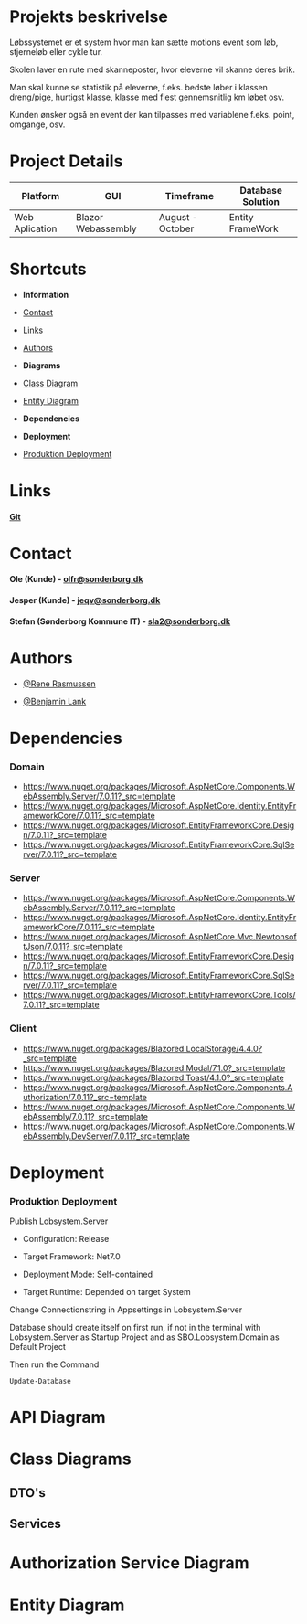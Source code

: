  

# Projekts beskrivelse

Løbssystemet er et system hvor man kan sætte motions event som løb, stjerneløb eller cykle tur.

Skolen laver en rute med skanneposter, hvor eleverne vil skanne deres brik.

Man skal kunne se statistik på eleverne, f.eks. bedste løber i klassen dreng/pige, hurtigst klasse, klasse med flest gennemsnitlig km løbet osv.

Kunden ønsker også en event der kan tilpasses med variablene f.eks. point, omgange, osv.

  
  
 # Project Details
| Platform       | GUI         | Timeframe | Database Solution                   |
|----------------|-------------|-----------|-------------------------------------|
| Web Aplication | Blazor Webassembly | August - October    | Entity FrameWork |

  
  
  

# Shortcuts

* **Information**

* [Contact](#Contact)

* [Links](#Links)

* [Authors](#Authors)

* **Diagrams**

* [Class Diagram](#Class_Diagram)

* [Entity Diagram](#Entity_Diagram)

* **Dependencies**
* **Deployment**
* [Produktion Deployment](#Produktion_Deployment)
  

# Links
#### [Git](#https://git.pcsyd.dk/rene069g/lobsystemv2)
# Contact
#### Ole (Kunde) - olfr@sonderborg.dk

#### Jesper (Kunde) - jeqv@sonderborg.dk

#### Stefan (Sønderborg Kommune IT) - sla2@sonderborg.dk
# Authors

- [@Rene Rasmussen](https://www.github.com/rene069)

- [@Benjamin Lank](https://www.github.com/StarkillerBB)

# Dependencies
 
### Domain

 - https://www.nuget.org/packages/Microsoft.AspNetCore.Components.WebAssembly.Server/7.0.11?_src=template
 - https://www.nuget.org/packages/Microsoft.AspNetCore.Identity.EntityFrameworkCore/7.0.11?_src=template
 - https://www.nuget.org/packages/Microsoft.EntityFrameworkCore.Design/7.0.11?_src=template
 - https://www.nuget.org/packages/Microsoft.EntityFrameworkCore.SqlServer/7.0.11?_src=template

### Server

 - https://www.nuget.org/packages/Microsoft.AspNetCore.Components.WebAssembly.Server/7.0.11?_src=template
 - https://www.nuget.org/packages/Microsoft.AspNetCore.Identity.EntityFrameworkCore/7.0.11?_src=template
 - https://www.nuget.org/packages/Microsoft.AspNetCore.Mvc.NewtonsoftJson/7.0.11?_src=template
 - https://www.nuget.org/packages/Microsoft.EntityFrameworkCore.Design/7.0.11?_src=template
 - https://www.nuget.org/packages/Microsoft.EntityFrameworkCore.SqlServer/7.0.11?_src=template
 - https://www.nuget.org/packages/Microsoft.EntityFrameworkCore.Tools/7.0.11?_src=template

### Client
   - https://www.nuget.org/packages/Blazored.LocalStorage/4.4.0?_src=template
 - https://www.nuget.org/packages/Blazored.Modal/7.1.0?_src=template
 - https://www.nuget.org/packages/Blazored.Toast/4.1.0?_src=template
 - https://www.nuget.org/packages/Microsoft.AspNetCore.Components.Authorization/7.0.11?_src=template
 - https://www.nuget.org/packages/Microsoft.AspNetCore.Components.WebAssembly/7.0.11?_src=template
 - https://www.nuget.org/packages/Microsoft.AspNetCore.Components.WebAssembly.DevServer/7.0.11?_src=template

# Deployment

  
### Produktion Deployment

Publish Lobsystem.Server

* Configuration: Release

* Target Framework: Net7.0

* Deployment Mode: Self-contained

* Target Runtime: Depended on target System

Change Connectionstring in Appsettings in Lobsystem.Server

Database should create itself on first run, if not in the terminal with Lobsystem.Server as Startup Project and as SBO.Lobsystem.Domain as Default Project

Then run the Command 

    Update-Database


# API Diagram


# Class Diagrams

## DTO's  

## Services

# Authorization Service Diagram

# Entity Diagram

